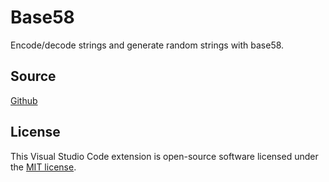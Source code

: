 # Base58

Encode/decode strings and generate random strings with base58.

## Source

[Github](https://github.com/crossjs/base58)

## License

This Visual Studio Code extension is open-source software licensed under the [MIT license](LICENSE).
